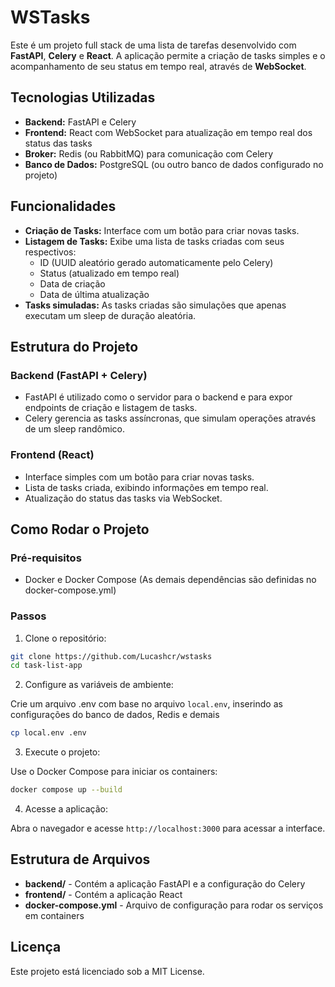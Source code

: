 # WSTasks

Este é um projeto full stack de uma lista de tarefas desenvolvido com **FastAPI**, **Celery** e **React**. A aplicação permite a criação de tasks simples e o acompanhamento de seu status em tempo real, através de **WebSocket**.

## Tecnologias Utilizadas

- **Backend:** FastAPI e Celery
- **Frontend:** React com WebSocket para atualização em tempo real dos status das tasks
- **Broker:** Redis (ou RabbitMQ) para comunicação com Celery
- **Banco de Dados:** PostgreSQL (ou outro banco de dados configurado no projeto)

## Funcionalidades

- **Criação de Tasks:** Interface com um botão para criar novas tasks.
- **Listagem de Tasks:** Exibe uma lista de tasks criadas com seus respectivos:
    - ID (UUID aleatório gerado automaticamente pelo Celery)
    - Status (atualizado em tempo real)
    - Data de criação
    - Data de última atualização
- **Tasks simuladas:** As tasks criadas são simulações que apenas executam um sleep de duração aleatória.

## Estrutura do Projeto

### Backend (FastAPI + Celery)

- FastAPI é utilizado como o servidor para o backend e para expor endpoints de criação e listagem de tasks.
- Celery gerencia as tasks assíncronas, que simulam operações através de um sleep randômico.

### Frontend (React)

- Interface simples com um botão para criar novas tasks.
- Lista de tasks criada, exibindo informações em tempo real.
- Atualização do status das tasks via WebSocket.

## Como Rodar o Projeto

### Pré-requisitos

- Docker e Docker Compose (As demais dependências são definidas no docker-compose.yml)

### Passos

1. Clone o repositório:

```bash
git clone https://github.com/Lucashcr/wstasks
cd task-list-app
```

2. Configure as variáveis de ambiente:

Crie um arquivo .env com base no arquivo `local.env`, inserindo as configurações do banco de dados, Redis e demais 

```bash
cp local.env .env
```

3. Execute o projeto:

Use o Docker Compose para iniciar os containers:

```bash
docker compose up --build
```

4. Acesse a aplicação:

Abra o navegador e acesse `http://localhost:3000` para acessar a interface.

## Estrutura de Arquivos

- **backend/** - Contém a aplicação FastAPI e a configuração do Celery
- **frontend/** - Contém a aplicação React
- **docker-compose.yml** - Arquivo de configuração para rodar os serviços em containers

## Licença

Este projeto está licenciado sob a MIT License.
